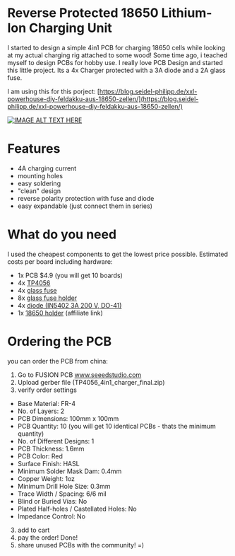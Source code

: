 # Reverse Protected 18650 Lithium-Ion Charging Unit
I started to design a simple 4in1 PCB for charging 18650 cells while looking at my actual charging rig attached to some wood! 
Some time ago, i teached myself to design PCBs for hobby use. I really love PCB Design and started this little project.
Its a 4x Charger protected with a 3A diode and a 2A glass fuse.

I am using this for this porject: [https://blog.seidel-philipp.de/xxl-powerhouse-diy-feldakku-aus-18650-zellen/](https://blog.seidel-philipp.de/xxl-powerhouse-diy-feldakku-aus-18650-zellen/)

[![IMAGE ALT TEXT HERE](https://img.youtube.com/vi/w36wQmIgJ6s/0.jpg)](https://www.youtube.com/watch?v=w36wQmIgJ6s)

# Features
* 4A charging current
* mounting holes
* easy soldering
* "clean" design
* reverse polarity protection with fuse and diode
* easy expandable (just connect them in series)

# What do you need
I used the cheapest components to get the lowest price possible. 
Estimated costs per board including hardware:

* 1x PCB $4.9 (you will get 10 boards)
* 4x [TP4056](https://de.aliexpress.com/store/product/10pcs-lot-TP4056-1A-Lipo-Battery-Charging-Board-Charger-Module-lithium-battery-DIY-MICRO-Port-Mike/1022067_32651302113.html?spm=a2g0x.search0104.3.27.5e037bcbWhaKt5&ws_ab_test=searchweb0_0,searchweb201602_4_10320_10152_10151_10065_10344_10068_10342_10547_10343_5012915_10340_10548_10341_10696_5013115_10084_10083_10618_5013015_10304_10307_10820_10821_10302_10843_10059_100031_10319_5013215_10103_10624_10623_10622_10621_10620,searchweb201603_54,ppcSwitch_5&algo_expid=0db6364f-c720-481d-aeb2-ae08aaa5e637-6&algo_pvid=0db6364f-c720-481d-aeb2-ae08aaa5e637&priceBeautifyAB=0)
* 4x [glass fuse](https://de.aliexpress.com/item/100pcs-5-20-Glass-Fuse-Not-Assortable-Kit-250V-0-1A-0-2A-0-3A-0/32753288349.html?spm=a2g0s.9042311.0.0.27424c4dqtMTOK)
* 8x [glass fuse holder](https://de.aliexpress.com/store/product/100Pcs-5-20mm-Fuse-Holder-Clips-Glass-Quick-Fast-Blow-Fuses-Welding-Holder/2954022_32804593991.html?spm=a2g0x.search0104.3.8.19d733bbvoSt32&ws_ab_test=searchweb0_0,searchweb201602_4_10320_10152_10151_10065_10344_10068_10342_10547_10343_5012915_10340_10548_10341_10696_5013115_10084_10083_10618_5013015_10304_10307_10820_10821_10302_10843_10059_100031_10319_5013215_10103_10624_10623_10622_10621_10620,searchweb201603_54,ppcSwitch_5&algo_expid=2c199d67-62ab-4863-84f4-bc4cc01e5148-1&algo_pvid=2c199d67-62ab-4863-84f4-bc4cc01e5148&priceBeautifyAB=0)
* 4x [diode (IN5402 3A 200 V, DO-41)](https://de.aliexpress.com/item/10PCS-1N5402-IN5402-3A-200V-DO-41/32452792675.html?spm=a2g0s.9042311.0.0.27424c4dqtMTOK)
* 1x [18650 holder](https://www.banggood.com/Plastic-Battery-Case-Holder-Storge-Box-DIY-for-4pcs-18650-3_7V-Rechargeable-Batteries-p-1188733.html?p=3R26141006882201412N) (affiliate link)

# Ordering the PCB
you can order the PCB from china:
1. Go to FUSION PCB www.seeedstudio.com
2. Upload gerber file (TP4056_4in1_charger_final.zip)
3. verify order settings
* Base Material: FR-4
* No. of Layers: 2
* PCB Dimensions: 100mm x 100mm
* PCB Quantity: 10 (you will get 10 identical PCBs - thats the minimum quantity)
* No. of Different Designs: 1
* PCB Thickness: 1.6mm
* PCB Color: Red
* Surface Finish: HASL
* Minimum Solder Mask Dam: 0.4mm
* Copper Weight: 1oz
* Minimum Drill Hole Size: 0.3mm
* Trace Width / Spacing: 6/6 mil
* Blind or Buried Vias: No
* Plated Half-holes / Castellated Holes: No
* Impedance Control: No
3. add to cart
4. pay the order! Done!
5. share unused PCBs with the community! =)
